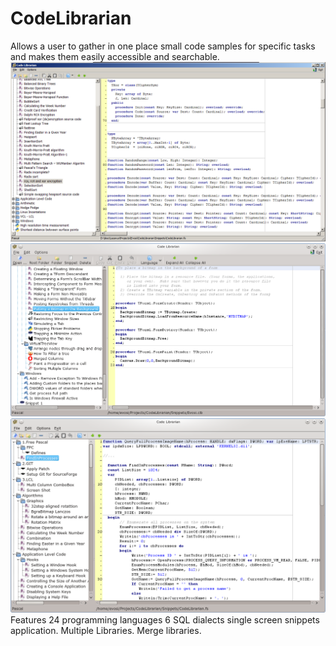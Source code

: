 # CodeLibrarian
Allows a user to gather in one place small code samples for specific tasks and makes them easily accessible and searchable.
![alter text](/ScreenShots/1.png?raw=true "This is a title")
![alter text](/ScreenShots/3.png?raw=true "This is a title")
![alter text](/ScreenShots/4.png?raw=true "This is a title")
Features
    24 programming languages
    6 SQL dialects
    single screen snippets application.
    Multiple Libraries.
    Merge libraries.


